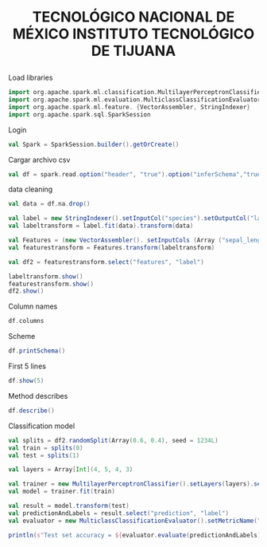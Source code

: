 # <p align="center" > TECNOLÓGICO NACIONAL DE MÉXICO INSTITUTO TECNOLÓGICO DE TIJUANA </p> 

Load libraries
```scala
import org.apache.spark.ml.classification.MultilayerPerceptronClassifier
import org.apache.spark.ml.evaluation.MulticlassClassificationEvaluator
import org.apache.spark.ml.feature. {VectorAssembler, StringIndexer}
import org.apache.spark.sql.SparkSession
```

Login
```scala
val Spark = SparkSession.builder().getOrCreate()
```
Cargar archivo csv
```scala
val df = spark.read.option("header", "true").option("inferSchema","true")csv("/Users/admin/Documents/Github/Datos_Masivos/Iris.csv")
```

data cleaning
```scala
val data = df.na.drop()

val label = new StringIndexer().setInputCol("species").setOutputCol("label")
val labeltransform = label.fit(data).transform(data)

val Features = (new VectorAssembler(). setInputCols (Array ("sepal_length", "sepal_width", "petal_length", "petal_width")).setOutputCol("features"))
val featurestransform = Features.transform(labeltransform)

val df2 = featurestransform.select("features", "label")

labeltransform.show()
featurestransform.show()
df2.show()
```

Column names
```scala
df.columns
```

Scheme
```scala
df.printSchema()
```
First 5 lines
```scala
df.show(5)
```
Method describes
```scala
df.describe()
```

Classification model
```scala
val splits = df2.randomSplit(Array(0.6, 0.4), seed = 1234L)
val train = splits(0)
val test = splits(1)

val layers = Array[Int](4, 5, 4, 3)

val trainer = new MultilayerPerceptronClassifier().setLayers(layers).setBlockSize(128).setSeed(1234L).setMaxIter(100)
val model = trainer.fit(train)

val result = model.transform(test)
val predictionAndLabels = result.select("prediction", "label")
val evaluator = new MulticlassClassificationEvaluator().setMetricName("accuracy")

println(s"Test set accuracy = ${evaluator.evaluate(predictionAndLabels)}")
```

